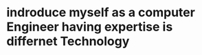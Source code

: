 <h1 className="align-center">indroduce myself as a computer Engineer having expertise is differnet Technology</h1>


